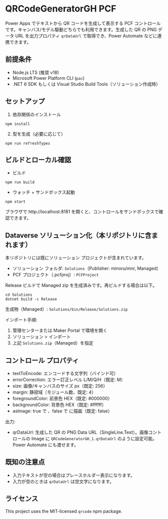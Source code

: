 # QRCodeGeneratorGH PCF

Power Apps でテキストから QR コードを生成して表示する PCF コントロールです。キャンバス/モデル駆動どちらでも利用できます。生成した QR の PNG データ URL を出力プロパティ `qrDataUrl` で取得でき、Power Automate などに連携できます。

## 前提条件
- Node.js LTS (推奨 v18)
- Microsoft Power Platform CLI (`pac`)
- .NET 6 SDK もしくは Visual Studio Build Tools（ソリューション作成時）

## セットアップ
1. 依存関係のインストール

```pwsh
npm install
```

2. 型を生成（必要に応じて）
```pwsh
npm run refreshTypes
```

## ビルドとローカル確認
- ビルド
```pwsh
npm run build
```
- ウォッチ + サンドボックス起動
```pwsh
npm start
```
ブラウザで http://localhost:8181 を開くと、コントロールをサンドボックスで確認できます。

## Dataverse ソリューション化（本リポジトリに含まれます）

本リポジトリには既にソリューション プロジェクトが含まれています。
- ソリューション フォルダ: `Solutions`（Publisher: minoru/mnr, Managed）
- PCF プロジェクト（.pcfproj）: `PCFProject`

Release ビルドで Managed zip を生成済みです。再ビルドする場合は以下。
```pwsh
cd Solutions
dotnet build -c Release
```
生成物（Managed）: `Solutions/bin/Release/Solutions.zip`

インポート手順:
1) 管理センターまたは Maker Portal で環境を開く
2) ソリューション > インポート
3) 上記 `Solutions.zip`（Managed）を指定

## コントロール プロパティ
- textToEncode: エンコードする文字列（バインド可）
- errorCorrection: エラー訂正レベル L/M/Q/H（既定: M）
- size: 画像/キャンバスのサイズ px（既定: 256）
- margin: 静寂域（モジュール数、既定: 4）
- foregroundColor: 前景色 HEX（既定: #000000）
- backgroundColor: 背景色 HEX（既定: #ffffff）
- asImage: true で <img>、false で <canvas> に描画（既定: false）

出力:
- qrDataUrl: 生成した QR の PNG Data URL（SingleLine.Text）。画像コントロールの Image に `QRCodeGeneratorGH_1.qrDataUrl` のように設定可能。Power Automate にも渡せます。

## 既知の注意点
- 入力テキストが空の場合はプレースホルダー表示になります。
- 入力が空のときは `qrDataUrl` は空文字になります。

## ライセンス
This project uses the MIT-licensed `qrcode` npm package.
